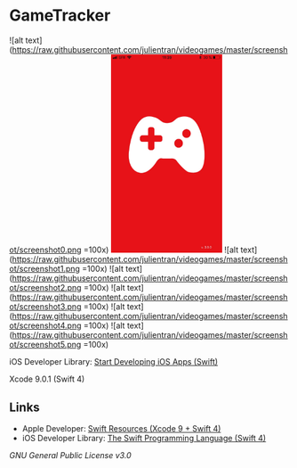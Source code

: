 # GameTracker

![alt text](https://raw.githubusercontent.com/julientran/videogames/master/screenshot/screenshot0.png =100x)
<img src="https://raw.githubusercontent.com/julientran/videogames/master/screenshot/screenshot0.png" width="200" />
![alt text](https://raw.githubusercontent.com/julientran/videogames/master/screenshot/screenshot1.png =100x)
![alt text](https://raw.githubusercontent.com/julientran/videogames/master/screenshot/screenshot2.png =100x)
![alt text](https://raw.githubusercontent.com/julientran/videogames/master/screenshot/screenshot3.png =100x)
![alt text](https://raw.githubusercontent.com/julientran/videogames/master/screenshot/screenshot4.png =100x)
![alt text](https://raw.githubusercontent.com/julientran/videogames/master/screenshot/screenshot5.png =100x)

iOS Developer Library: [Start Developing iOS Apps (Swift)](https://developer.apple.com/library/ios/referencelibrary/GettingStarted/DevelopiOSAppsSwift/)

Xcode 9.0.1 (Swift 4)

## Links
 - Apple Developer: [Swift Resources (Xcode 9 + Swift 4)](https://developer.apple.com/swift/resources/)
 - iOS Developer Library: [The Swift Programming Language (Swift 4)](https://developer.apple.com/library/ios/documentation/Swift/Conceptual/Swift_Programming_Language/)

*GNU General Public License v3.0*
